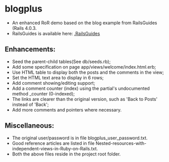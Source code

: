 blogplus
========

* An enhanced RoR demo based on the blog example from RailsGuides (Rails 4.0.3.
* RailsGuides is available here: [.RailsGuides](http://guides.rubyonrails.org/)

Enhancements:
-------
* Seed the parent-child tables(See db/seeds.rb);
* Add some specification on page app/views/welcome/index.html.erb;
* Use HTML table to display both the posts and the comments in the view;
* Set the HTML text area to display in 6 rows;
* Add comment showing/editing support;
* Add a comment counter (index) using the partial's undocumented method _counter (0-indexed);
* The links are clearer than the original version, such as 'Back to Posts' instead of 'Back';
* Add more comments and pointers where necessary.

Miscellaneous:
-------
* The original user/password is in file blogplus_user_password.txt.
* Good reference articles are listed in file Nested-resources-with-independent-views-in-Ruby-on-Rails.txt.
* Both the above files reside in the project root folder.
